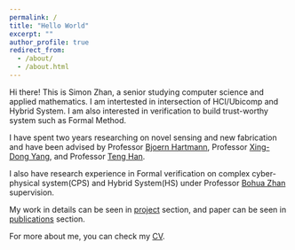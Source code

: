 ```yaml
---
permalink: /
title: "Hello World"
excerpt: ""
author_profile: true
redirect_from: 
  - /about/
  - /about.html
---
```


Hi there! This is Simon Zhan, a senior studying computer science and applied mathematics. I am intertested in intersection of HCI/Ubicomp and Hybrid System. I am also interested in verification to build trust-worthy system such as Formal Method. 

I have spent two years researching on novel sensing and new fabrication and have been advised by Professor [Bjoern Hartmann](https://people.eecs.berkeley.edu/~bjoern/?_ga=2.188521320.1596352881.1635183757-1933119831.1603184178), Professor [Xing-Dong Yang](https://www.cs.dartmouth.edu/~xingdong/), and Professor [Teng Han](http://teng-han.com/).

I also have research experience in Formal verification on complex cyber-physical system(CPS) and Hybrid System(HS) under Professor [Bohua Zhan](https://scholar.google.de/citations?user=siArm5kAAAAJ&hl=en) supervision.

My work in details can be seen in [project](/portfolio) section, and paper can be seen in [publications](/publications) section. 

For more about me, you can check my [CV](/files/CV_Simon_Zhan.pdf).


